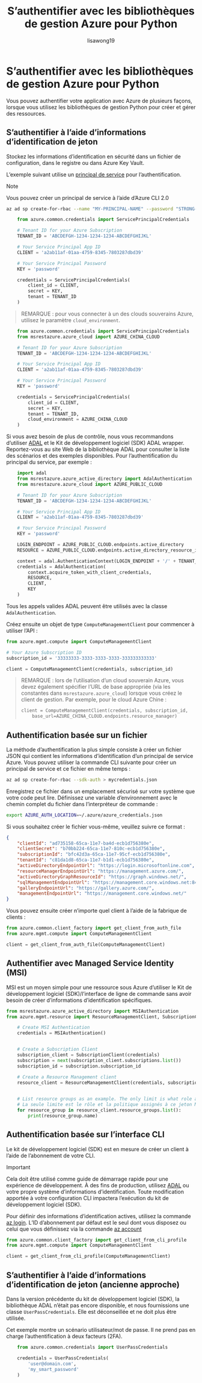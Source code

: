 ﻿---
title: S’authentifier avec les bibliothèques de gestion Azure pour Python
description: S’authentifier avec un principal de service dans les bibliothèques de gestion Azure pour Python
keywords: Azure, Python, Kit de développement logiciel (SDK), API, authentification, active directory, principal de service
author: lisawong19
ms.author: liwong
manager: douge
ms.date: 07/24/2017
ms.topic: article
ms.technology: azure
ms.devlang: python
ms.service: multiple
ms.openlocfilehash: 271722eee1ef982d1f091b3d3af29069917f3e17
ms.sourcegitcommit: 97e5d660eb4a006f969c3010087e1386cc6eb482
ms.translationtype: HT
ms.contentlocale: fr-FR
ms.lasthandoff: 02/14/2018
ms.locfileid: "29318801"
---
# <a name="authenticate-with-the-azure-management-libraries-for-python"></a>S’authentifier avec les bibliothèques de gestion Azure pour Python

Vous pouvez authentifier votre application avec Azure de plusieurs façons, lorsque vous utilisez les bibliothèques de gestion Python pour créer et gérer des ressources.

## <a name="mgmt-auth-token"></a>S’authentifier à l’aide d’informations d’identification de jeton

Stockez les informations d’identification en sécurité dans un fichier de configuration, dans le registre ou dans Azure Key Vault.

L’exemple suivant utilise un [principal de service](https://docs.microsoft.com/cli/azure/create-an-azure-service-principal-azure-cli?toc=%2fazure%2fazure-resource-manager%2ftoc.json) pour l’authentification.

> [!NOTE]
> Vous pouvez créer un principal de service à l’aide d’Azure CLI 2.0
> ```bash
> az ad sp create-for-rbac --name "MY-PRINCIPAL-NAME" --password "STRONG-SECRET-PASSWORD"
> ```

```python
    from azure.common.credentials import ServicePrincipalCredentials

    # Tenant ID for your Azure Subscription
    TENANT_ID = 'ABCDEFGH-1234-1234-1234-ABCDEFGHIJKL'

    # Your Service Principal App ID
    CLIENT = 'a2ab11af-01aa-4759-8345-7803287dbd39'

    # Your Service Principal Password
    KEY = 'password'

    credentials = ServicePrincipalCredentials(
        client_id = CLIENT,
        secret = KEY,
        tenant = TENANT_ID
    )
```

> REMARQUE : pour vous connecter à un des clouds souverains Azure, utilisez le paramètre `cloud_environment`.

```python
    from azure.common.credentials import ServicePrincipalCredentials
    from msrestazure.azure_cloud import AZURE_CHINA_CLOUD

    # Tenant ID for your Azure Subscription
    TENANT_ID = 'ABCDEFGH-1234-1234-1234-ABCDEFGHIJKL'

    # Your Service Principal App ID
    CLIENT = 'a2ab11af-01aa-4759-8345-7803287dbd39'

    # Your Service Principal Password
    KEY = 'password'

    credentials = ServicePrincipalCredentials(
        client_id = CLIENT,
        secret = KEY,
        tenant = TENANT_ID,
        cloud_environment = AZURE_CHINA_CLOUD
    )
```

Si vous avez besoin de plus de contrôle, nous vous recommandons d’utiliser [ADAL](https://github.com/AzureAD/azure-activedirectory-library-for-python) et le Kit de développement logiciel (SDK) ADAL wrapper. Reportez-vous au site Web de la bibliothèque ADAL pour consulter la liste des scénarios et des exemples disponibles. Pour l’authentification du principal du service, par exemple :

```python
    import adal
    from msrestazure.azure_active_directory import AdalAuthentication
    from msrestazure.azure_cloud import AZURE_PUBLIC_CLOUD

    # Tenant ID for your Azure Subscription
    TENANT_ID = 'ABCDEFGH-1234-1234-1234-ABCDEFGHIJKL'

    # Your Service Principal App ID
    CLIENT = 'a2ab11af-01aa-4759-8345-7803287dbd39'

    # Your Service Principal Password
    KEY = 'password'

    LOGIN_ENDPOINT = AZURE_PUBLIC_CLOUD.endpoints.active_directory
    RESOURCE = AZURE_PUBLIC_CLOUD.endpoints.active_directory_resource_id

    context = adal.AuthenticationContext(LOGIN_ENDPOINT + '/' + TENANT_ID)
    credentials = AdalAuthentication(
        context.acquire_token_with_client_credentials,
        RESOURCE,
        CLIENT,
        KEY
    )
```

Tous les appels valides ADAL peuvent être utilisés avec la classe `AdalAuthentication`.

Créez ensuite un objet de type `ComputeManagementClient` pour commencer à utiliser l’API :

```python
from azure.mgmt.compute import ComputeManagementClient

# Your Azure Subscription ID
subscription_id = '33333333-3333-3333-3333-333333333333'

client = ComputeManagementClient(credentials, subscription_id)
```

> REMARQUE : lors de l’utilisation d’un cloud souverain Azure, vous devez également spécifier l’URL de base appropriée (via les constantes dans `msrestazure.azure_cloud`) lorsque vous créez le client de gestion. Par exemple, pour le cloud Azure Chine :
> ```python
> client = ComputeManagementClient(credentials, subscription_id,
>     base_url=AZURE_CHINA_CLOUD.endpoints.resource_manager)
> ```


## <a name="mgmt-auth-file"></a>Authentification basée sur un fichier

La méthode d’authentification la plus simple consiste à créer un fichier JSON qui contient les informations d’identification d’un principal de service Azure. Vous pouvez utiliser la commande CLI suivante pour créer un principal de service et ce fichier en même temps :

```bash
az ad sp create-for-rbac --sdk-auth > mycredentials.json
```

Enregistrez ce fichier dans un emplacement sécurisé sur votre système que votre code peut lire. Définissez une variable d’environnement avec le chemin complet du fichier dans l’interpréteur de commande :

```bash
export AZURE_AUTH_LOCATION=~/.azure/azure_credentials.json
```

Si vous souhaitez créer le fichier vous-même, veuillez suivre ce format :

```json
{
    "clientId": "ad735158-65ca-11e7-ba4d-ecb1d756380e",
    "clientSecret": "b70bb224-65ca-11e7-810c-ecb1d756380e",
    "subscriptionId": "bfc42d3a-65ca-11e7-95cf-ecb1d756380e",
    "tenantId": "c81da1d8-65ca-11e7-b1d1-ecb1d756380e",
    "activeDirectoryEndpointUrl": "https://login.microsoftonline.com",
    "resourceManagerEndpointUrl": "https://management.azure.com/",
    "activeDirectoryGraphResourceId": "https://graph.windows.net/",
    "sqlManagementEndpointUrl": "https://management.core.windows.net:8443/",
    "galleryEndpointUrl": "https://gallery.azure.com/",
    "managementEndpointUrl": "https://management.core.windows.net/"
}
```

Vous pouvez ensuite créer n’importe quel client à l’aide de la fabrique de clients :
```python
from azure.common.client_factory import get_client_from_auth_file
from azure.mgmt.compute import ComputeManagementClient

client = get_client_from_auth_file(ComputeManagementClient)
```

## <a name="mgmt-auth-msi"></a>Authentifier avec Managed Service Identity (MSI) 
MSI est un moyen simple pour une ressource sous Azure d’utiliser le Kit de développement logiciel (SDK)/l’interface de ligne de commande sans avoir besoin de créer d’informations d’identification spécifiques.

```python
from msrestazure.azure_active_directory import MSIAuthentication
from azure.mgmt.resource import ResourceManagementClient, SubscriptionClient

    # Create MSI Authentication
    credentials = MSIAuthentication()


    # Create a Subscription Client
    subscription_client = SubscriptionClient(credentials)
    subscription = next(subscription_client.subscriptions.list())
    subscription_id = subscription.subscription_id

    # Create a Resource Management client
    resource_client = ResourceManagementClient(credentials, subscription_id)

    
    # List resource groups as an example. The only limit is what role and policy are assigned to this MSI token.
    # La seule limite est le rôle et la politique assignés à ce jeton MSI.
    for resource_group in resource_client.resource_groups.list():
        print(resource_group.name)

```

## <a name="mgmt-auth-cli"></a>Authentification basée sur l’interface CLI

Le kit de développement logiciel (SDK) est en mesure de créer un client à l’aide de l’abonnement de votre CLI.

> [!IMPORTANT]
> Cela doit être utilisé comme guide de démarrage rapide pour une expérience de développement. À des fins de production, utilisez [ADAL](#authenticate-with-token-credentials) ou votre propre système d’informations d’identification.
> Toute modification apportée à votre configuration CLI impactera l’exécution du kit de développement logiciel (SDK).

Pour définir des informations d’identification actives, utilisez la commande [az login](https://docs.microsoft.com/cli/azure/authenticate-azure-cli).
L’ID d’abonnement par défaut est le seul dont vous disposez ou celui que vous définissez via la commande [az account](https://docs.microsoft.com/cli/azure/manage-azure-subscriptions-azure-cli)

```python
from azure.common.client_factory import get_client_from_cli_profile
from azure.mgmt.compute import ComputeManagementClient

client = get_client_from_cli_profile(ComputeManagementClient)
```

## <a name="mgmt-auth-legacy"></a>S’authentifier à l’aide d’informations d’identification de jeton (ancienne approche)

Dans la version précédente du kit de développement logiciel (SDK), la bibliothèque ADAL n’était pas encore disponible, et nous fournissions une classe `UserPassCredentials`. Elle est déconseillée et ne doit plus être utilisée.

Cet exemple montre un scénario utilisateur/mot de passe. Il ne prend pas en charge l’authentification à deux facteurs (2FA).

```python
    from azure.common.credentials import UserPassCredentials

    credentials = UserPassCredentials(
        'user@domain.com',
        'my_smart_password'
    )
```
